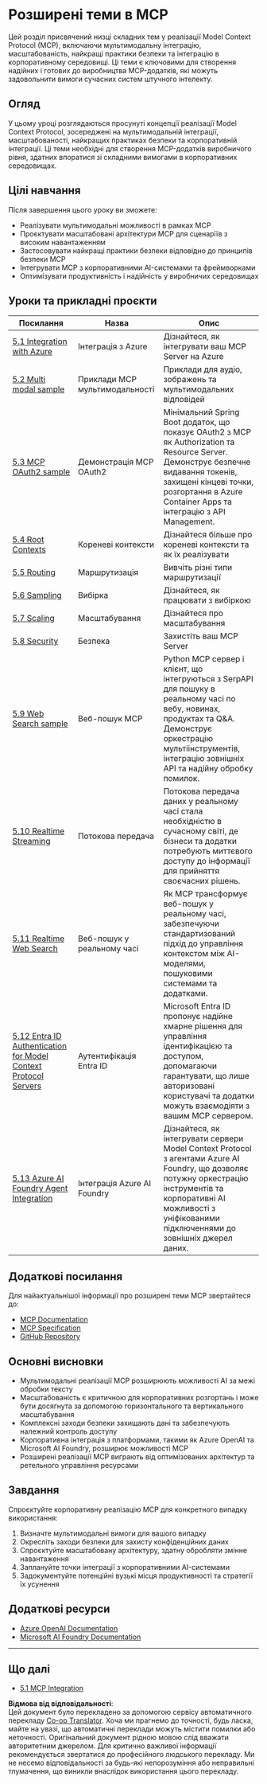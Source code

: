 <!--
CO_OP_TRANSLATOR_METADATA:
{
  "original_hash": "748c61250d4a326206b72b28f6154615",
  "translation_date": "2025-07-13T23:49:25+00:00",
  "source_file": "05-AdvancedTopics/README.md",
  "language_code": "uk"
}
-->
# Розширені теми в MCP

Цей розділ присвячений низці складних тем у реалізації Model Context Protocol (MCP), включаючи мультимодальну інтеграцію, масштабованість, найкращі практики безпеки та інтеграцію в корпоративному середовищі. Ці теми є ключовими для створення надійних і готових до виробництва MCP-додатків, які можуть задовольнити вимоги сучасних систем штучного інтелекту.

## Огляд

У цьому уроці розглядаються просунуті концепції реалізації Model Context Protocol, зосереджені на мультимодальній інтеграції, масштабованості, найкращих практиках безпеки та корпоративній інтеграції. Ці теми необхідні для створення MCP-додатків виробничого рівня, здатних впоратися зі складними вимогами в корпоративних середовищах.

## Цілі навчання

Після завершення цього уроку ви зможете:

- Реалізувати мультимодальні можливості в рамках MCP
- Проєктувати масштабовані архітектури MCP для сценаріїв з високим навантаженням
- Застосовувати найкращі практики безпеки відповідно до принципів безпеки MCP
- Інтегрувати MCP з корпоративними AI-системами та фреймворками
- Оптимізувати продуктивність і надійність у виробничих середовищах

## Уроки та прикладні проєкти

| Посилання | Назва | Опис |
|------|-------|-------------|
| [5.1 Integration with Azure](./mcp-integration/README.md) | Інтеграція з Azure | Дізнайтеся, як інтегрувати ваш MCP Server на Azure |
| [5.2 Multi modal sample](./mcp-multi-modality/README.md) | Приклади MCP мультимодальності | Приклади для аудіо, зображень та мультимодальних відповідей |
| [5.3 MCP OAuth2 sample](../../../05-AdvancedTopics/mcp-oauth2-demo) | Демонстрація MCP OAuth2 | Мінімальний Spring Boot додаток, що показує OAuth2 з MCP як Authorization та Resource Server. Демонструє безпечне видавання токенів, захищені кінцеві точки, розгортання в Azure Container Apps та інтеграцію з API Management. |
| [5.4 Root Contexts](./mcp-root-contexts/README.md) | Кореневі контексти | Дізнайтеся більше про кореневі контексти та як їх реалізувати |
| [5.5 Routing](./mcp-routing/README.md) | Маршрутизація | Вивчіть різні типи маршрутизації |
| [5.6 Sampling](./mcp-sampling/README.md) | Вибірка | Дізнайтеся, як працювати з вибіркою |
| [5.7 Scaling](./mcp-scaling/README.md) | Масштабування | Дізнайтеся про масштабування |
| [5.8 Security](./mcp-security/README.md) | Безпека | Захистіть ваш MCP Server |
| [5.9 Web Search sample](./web-search-mcp/README.md) | Веб-пошук MCP | Python MCP сервер і клієнт, що інтегруються з SerpAPI для пошуку в реальному часі по вебу, новинах, продуктах та Q&A. Демонструє оркестрацію мультіінструментів, інтеграцію зовнішніх API та надійну обробку помилок. |
| [5.10 Realtime Streaming](./mcp-realtimestreaming/README.md) | Потокова передача | Потокова передача даних у реальному часі стала необхідністю в сучасному світі, де бізнеси та додатки потребують миттєвого доступу до інформації для прийняття своєчасних рішень. |
| [5.11 Realtime Web Search](./mcp-realtimesearch/README.md) | Веб-пошук у реальному часі | Як MCP трансформує веб-пошук у реальному часі, забезпечуючи стандартизований підхід до управління контекстом між AI-моделями, пошуковими системами та додатками. |
| [5.12  Entra ID Authentication for Model Context Protocol Servers](./mcp-security-entra/README.md) | Аутентифікація Entra ID | Microsoft Entra ID пропонує надійне хмарне рішення для управління ідентифікацією та доступом, допомагаючи гарантувати, що лише авторизовані користувачі та додатки можуть взаємодіяти з вашим MCP сервером. |
| [5.13 Azure AI Foundry Agent Integration](./mcp-foundry-agent-integration/README.md) | Інтеграція Azure AI Foundry | Дізнайтеся, як інтегрувати сервери Model Context Protocol з агентами Azure AI Foundry, що дозволяє потужну оркестрацію інструментів та корпоративні AI можливості з уніфікованими підключеннями до зовнішніх джерел даних. |

## Додаткові посилання

Для найактуальнішої інформації про розширені теми MCP звертайтеся до:
- [MCP Documentation](https://modelcontextprotocol.io/)
- [MCP Specification](https://spec.modelcontextprotocol.io/)
- [GitHub Repository](https://github.com/modelcontextprotocol)

## Основні висновки

- Мультимодальні реалізації MCP розширюють можливості AI за межі обробки тексту
- Масштабованість є критичною для корпоративних розгортань і може бути досягнута за допомогою горизонтального та вертикального масштабування
- Комплексні заходи безпеки захищають дані та забезпечують належний контроль доступу
- Корпоративна інтеграція з платформами, такими як Azure OpenAI та Microsoft AI Foundry, розширює можливості MCP
- Розширені реалізації MCP виграють від оптимізованих архітектур та ретельного управління ресурсами

## Завдання

Спроєктуйте корпоративну реалізацію MCP для конкретного випадку використання:

1. Визначте мультимодальні вимоги для вашого випадку
2. Окресліть заходи безпеки для захисту конфіденційних даних
3. Спроєктуйте масштабовану архітектуру, здатну обробляти змінне навантаження
4. Заплануйте точки інтеграції з корпоративними AI-системами
5. Задокументуйте потенційні вузькі місця продуктивності та стратегії їх усунення

## Додаткові ресурси

- [Azure OpenAI Documentation](https://learn.microsoft.com/en-us/azure/ai-services/openai/)
- [Microsoft AI Foundry Documentation](https://learn.microsoft.com/en-us/ai-services/)

---

## Що далі

- [5.1 MCP Integration](./mcp-integration/README.md)

**Відмова від відповідальності**:  
Цей документ було перекладено за допомогою сервісу автоматичного перекладу [Co-op Translator](https://github.com/Azure/co-op-translator). Хоча ми прагнемо до точності, будь ласка, майте на увазі, що автоматичні переклади можуть містити помилки або неточності. Оригінальний документ рідною мовою слід вважати авторитетним джерелом. Для критично важливої інформації рекомендується звертатися до професійного людського перекладу. Ми не несемо відповідальності за будь-які непорозуміння або неправильні тлумачення, що виникли внаслідок використання цього перекладу.